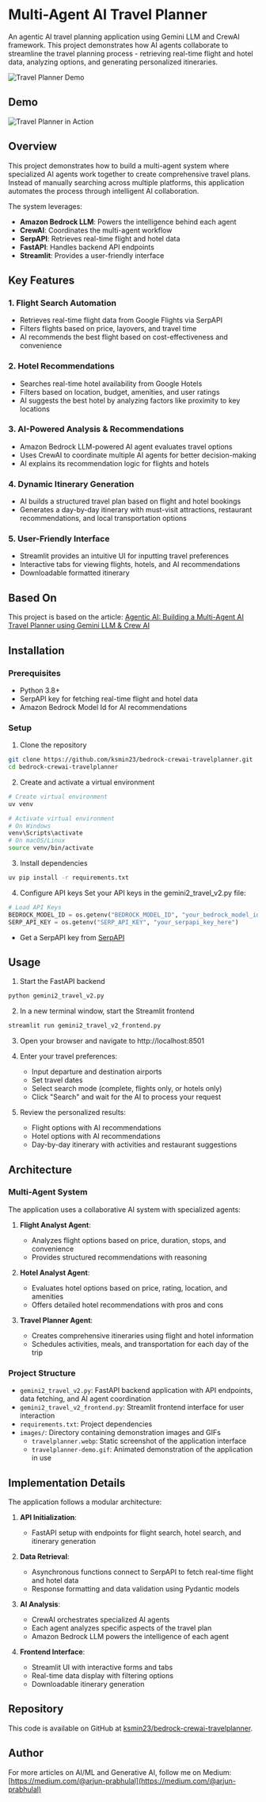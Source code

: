 # Multi-Agent AI Travel Planner

An agentic AI travel planning application using Gemini LLM and CrewAI framework. This project demonstrates how AI agents collaborate to streamline the travel planning process - retrieving real-time flight and hotel data, analyzing options, and generating personalized itineraries.

![Travel Planner Demo](images/travelplanner.webp)

## Demo

![Travel Planner in Action](images/travelplanner-demo.gif)

## Overview

This project demonstrates how to build a multi-agent system where specialized AI agents work together to create comprehensive travel plans. Instead of manually searching across multiple platforms, this application automates the process through intelligent AI collaboration.

The system leverages:
- **Amazon Bedrock LLM**: Powers the intelligence behind each agent
- **CrewAI**: Coordinates the multi-agent workflow
- **SerpAPI**: Retrieves real-time flight and hotel data
- **FastAPI**: Handles backend API endpoints
- **Streamlit**: Provides a user-friendly interface

## Key Features

### 1. Flight Search Automation
- Retrieves real-time flight data from Google Flights via SerpAPI
- Filters flights based on price, layovers, and travel time
- AI recommends the best flight based on cost-effectiveness and convenience

### 2. Hotel Recommendations
- Searches real-time hotel availability from Google Hotels
- Filters based on location, budget, amenities, and user ratings
- AI suggests the best hotel by analyzing factors like proximity to key locations

### 3. AI-Powered Analysis & Recommendations
- Amazon Bedrock LLM-powered AI agent evaluates travel options
- Uses CrewAI to coordinate multiple AI agents for better decision-making
- AI explains its recommendation logic for flights and hotels

### 4. Dynamic Itinerary Generation
- AI builds a structured travel plan based on flight and hotel bookings
- Generates a day-by-day itinerary with must-visit attractions, restaurant recommendations, and local transportation options

### 5. User-Friendly Interface
- Streamlit provides an intuitive UI for inputting travel preferences
- Interactive tabs for viewing flights, hotels, and AI recommendations
- Downloadable formatted itinerary

## Based On
This project is based on the article: [Agentic AI: Building a Multi-Agent AI Travel Planner using Gemini LLM & Crew AI](https://medium.com/google-cloud/agentic-ai-building-a-multi-agent-ai-travel-planner-using-gemini-llm-crew-ai-6d2e93f72008)

## Installation

### Prerequisites
- Python 3.8+
- SerpAPI key for fetching real-time flight and hotel data
- Amazon Bedrock Model Id for AI recommendations

### Setup

1. Clone the repository
```bash
git clone https://github.com/ksmin23/bedrock-crewai-travelplanner.git
cd bedrock-crewai-travelplanner
```

2. Create and activate a virtual environment
```bash
# Create virtual environment
uv venv

# Activate virtual environment
# On Windows
venv\Scripts\activate
# On macOS/Linux
source venv/bin/activate
```

3. Install dependencies
```bash
uv pip install -r requirements.txt
```

4. Configure API keys
Set your API keys in the gemini2_travel_v2.py file:
```python
# Load API Keys
BEDROCK_MODEL_ID = os.getenv("BEDROCK_MODEL_ID", "your_bedrock_model_id_here")
SERP_API_KEY = os.getenv("SERP_API_KEY", "your_serpapi_key_here")
```

<!-- - Get a Gemini API key from [Google AI Studio](https://makersuite.google.com/) -->
- Get a SerpAPI key from [SerpAPI](https://serpapi.com/)

## Usage

1. Start the FastAPI backend
```bash
python gemini2_travel_v2.py
```

2. In a new terminal window, start the Streamlit frontend
```bash
streamlit run gemini2_travel_v2_frontend.py
```

3. Open your browser and navigate to http://localhost:8501

4. Enter your travel preferences:
   - Input departure and destination airports
   - Set travel dates
   - Select search mode (complete, flights only, or hotels only)
   - Click "Search" and wait for the AI to process your request

5. Review the personalized results:
   - Flight options with AI recommendations
   - Hotel options with AI recommendations
   - Day-by-day itinerary with activities and restaurant suggestions

## Architecture

### Multi-Agent System
The application uses a collaborative AI system with specialized agents:

1. **Flight Analyst Agent**:
   - Analyzes flight options based on price, duration, stops, and convenience
   - Provides structured recommendations with reasoning

2. **Hotel Analyst Agent**:
   - Evaluates hotel options based on price, rating, location, and amenities
   - Offers detailed hotel recommendations with pros and cons

3. **Travel Planner Agent**:
   - Creates comprehensive itineraries using flight and hotel information
   - Schedules activities, meals, and transportation for each day of the trip

### Project Structure

- `gemini2_travel_v2.py`: FastAPI backend application with API endpoints, data fetching, and AI agent coordination
- `gemini2_travel_v2_frontend.py`: Streamlit frontend interface for user interaction
- `requirements.txt`: Project dependencies
- `images/`: Directory containing demonstration images and GIFs
  - `travelplanner.webp`: Static screenshot of the application interface
  - `travelplanner-demo.gif`: Animated demonstration of the application in use

## Implementation Details

The application follows a modular architecture:

1. **API Initialization**:
   - FastAPI setup with endpoints for flight search, hotel search, and itinerary generation

2. **Data Retrieval**:
   - Asynchronous functions connect to SerpAPI to fetch real-time flight and hotel data
   - Response formatting and data validation using Pydantic models

3. **AI Analysis**:
   - CrewAI orchestrates specialized AI agents
   - Each agent analyzes specific aspects of the travel plan
   - Amazon Bedrock LLM powers the intelligence of each agent

4. **Frontend Interface**:
   - Streamlit UI with interactive forms and tabs
   - Real-time data display with filtering options
   - Downloadable itinerary generation

## Repository

This code is available on GitHub at [ksmin23/bedrock-crewai-travelplanner](https://github.com/ksmin23/bedrock-crewai-travelplanner).

## Author

For more articles on AI/ML and Generative AI, follow me on Medium:
[https://medium.com/@arjun-prabhulal](https://medium.com/@arjun-prabhulal)

